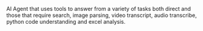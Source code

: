 AI Agent that uses tools to answer from a variety of tasks both direct and those that require search, image parsing, video transcript, audio transcribe, python code understanding and excel analysis.
